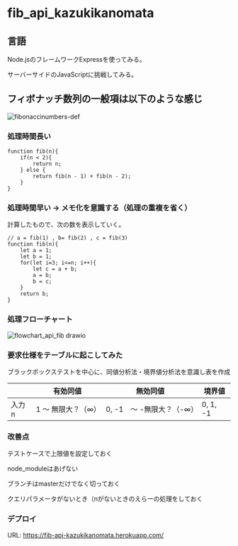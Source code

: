 # fib_api_kazukikanomata

## 言語
<p>Node.jsのフレームワークExpressを使ってみる。</p>
<p>サーバーサイドのJavaScriptに挑戦してみる。</p>

## フィボナッチ数列の一般項は以下のような感じ
![fibonaccinumbers-def](https://user-images.githubusercontent.com/77597098/208242271-1ef058ff-6115-49b1-94be-45803aa596e5.png)

### 処理時間長い
```
function fib(n){
    if(n < 2){
        return n;
    } else {
        return fib(n - 1) + fib(n - 2);
    }
}
```

### 処理時間早い → メモ化を意識する（処理の重複を省く）
<p>計算したもので、次の数を表示していく。</p>

```
// a = fib(1) , b= fib(2) , c = fib(3)
function fib(n){
    let a = 1;
    let b = 1;
    for(let i=3; i<=n; i++){
        let c = a + b;
        a = b;
        b = c;
    }
    return b;
}
```
### 処理フローチャート
![flowchart_api_fib drawio](https://user-images.githubusercontent.com/77597098/209429707-d77f814c-cbb0-46b4-97dd-bb467cdcc361.png)


### 要求仕様をテーブルに起こしてみた
<p>ブラックボックステストを中心に、同値分析法・境界値分析法を意識し表を作成</p>

|       | 有効同値         | 無効同値               | 境界値   | 
| ----- | ---------------- | ---------------------- | -------- | 
| 入力n | 1 ～ 無限大？（∞） | 0, -1　～ -無限大？（-∞） | 0, 1, -1 |

### 改善点
<p>テストケースで上限値を設定しておく</p>
<p>node_moduleはあげない</p>
<p>ブランチはmasterだけでなく切っておく</p>
<p>クエリパラメータがないとき（nがないときのえらーの処理をしておく</p>

### デプロイ
URL: https://fib-api-kazukikanomata.herokuapp.com/
